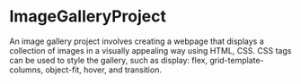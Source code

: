 # ImageGalleryProject
An image gallery project involves creating a webpage that displays a collection of images in a visually appealing way using HTML, CSS. CSS tags can be used to style the gallery, such as display: flex, grid-template-columns, object-fit, hover, and transition.
